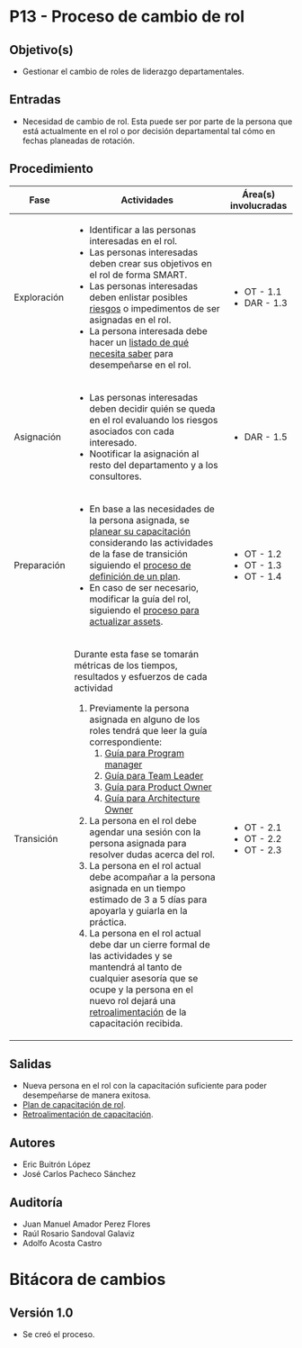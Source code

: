 # P13 - Proceso de cambio de rol

## Objetivo(s)

- Gestionar el cambio de roles de liderazgo departamentales.

## Entradas

- Necesidad de cambio de rol. Esta puede ser por parte de la persona que está actualmente en el rol o por decisión departamental tal cómo en fechas planeadas de rotación.

## Procedimiento

<table>
  <thead>
    <th>Fase</th>
    <th>Actividades</th>
    <th>Área(s) involucradas</th>
  </thead>

  <tbody>
    <tr>
      <td>Exploración</td>
      <td>
        <ul align="left">
          <li>Identificar a las personas interesadas en el rol.</li>
          <li>Las personas interesadas deben crear sus objetivos en el rol de forma SMART.</li>
          <li>Las personas interesadas deben enlistar posibles <a href="https://docs.google.com/spreadsheets/d/1L_IWQMrYGR4vnJVB-YF48OHtPyNLnXWxmzz2g-aHHGM/edit?usp=sharing">riesgos</a> o impedimentos de ser asignadas en el rol.</li>
          <li>La persona interesada debe hacer un <a href="https://drive.google.com/drive/folders/1qpreDsJfpTt23r9-DsEACp8q0mRXo691?usp=sharing">listado de qué necesita saber</a> para desempeñarse en el rol.</li>
        </ul>
      </td>
      <td>
        <ul>
          <li>OT - 1.1</li>
          <li>DAR - 1.3</li>
        </ul>
      </td>
    </tr>
    <tr>
      <td>Asignación</td>
      <td>
        <ul align="left">
          <li>Las personas interesadas deben decidir quién se queda en el rol evaluando los riesgos asociados con cada interesado.</li>
          <li>Nootificar la asignación al resto del departamento y a los consultores.</li>
        </ul>
      </td>
      <td>
        <ul>
          <li>DAR - 1.5</li>
        </ul>
      </td>
    </tr>
    <tr>
      <td>Preparación</td>
      <td>
        <ul align="left">
          <li>En base a las necesidades de la persona asignada, se <a href="https://drive.google.com/drive/folders/1qpreDsJfpTt23r9-DsEACp8q0mRXo691?usp=sharing">planear su capacitación</a> considerando las actividades de la fase de transición siguiendo el <a href="../procesos/P11-proceso-de-definicion-del-plan-inicial">proceso de definición de un plan</a>.</li>
          <li>En caso de ser necesario, modificar la guía del rol, siguiendo el <a href="#">proceso para actualizar assets</a>.</li>
        </ul>
      </td>
      <td>
        <ul>
          <li>OT - 1.2</li>
          <li>OT - 1.3</li>
          <li>OT - 1.4</li>
        </ul>
      </td>
    </tr>
    <tr>
      <td>Transición</td>
      <td>
            <p>Durante esta fase se tomarán métricas de los tiempos, resultados y esfuerzos de cada actividad</p>
           <ol>
                <li>Previamente la persona asignada en alguno de los roles tendrá que leer la guía correspondiente:
                    <ol>
                        <li><a href="../guias/G08-guia-para-el-pm">Guía para Program manager</a></li>
                        <li><a href="../guias/G09-guia-team-leader">Guía para Team Leader</a></li>
                        <li><a href="../guias/G10-guia-del-PO">Guía para Product Owner</a></li>
                        <li><a href="#">Guía para Architecture Owner</a></li>
                    </ol>
                </li>
                <li>La persona en el rol debe agendar una sesión con la persona asignada para resolver dudas acerca del rol. </li>
                <li>La persona en el rol actual debe acompañar a la persona asignada en un tiempo estimado de 3 a 5 días para apoyarla y guiarla en la práctica. </li>
                <li>La persona en el rol actual debe dar un cierre formal de las actividades y se mantendrá al tanto de cualquier asesoría que se ocupe y la persona en el nuevo rol dejará una <a href="https://drive.google.com/drive/folders/1qpreDsJfpTt23r9-DsEACp8q0mRXo691?usp=sharing">retroalimentación</a> de la capacitación recibida.</li>
            </ol>
      </td>
      <td>
        <ul>
          <li>OT - 2.1</li>
          <li>OT - 2.2</li>
          <li>OT - 2.3</li>
        </ul>
      </td>
    </tr>
  </tbody>
</table>

## Salidas

- Nueva persona en el rol con la capacitación suficiente para poder desempeñarse de manera exitosa.
- [Plan de capacitación de rol](https://drive.google.com/drive/folders/1qpreDsJfpTt23r9-DsEACp8q0mRXo691?usp=sharing).
- [Retroalimentación de capacitación](https://drive.google.com/drive/folders/1qpreDsJfpTt23r9-DsEACp8q0mRXo691?usp=sharing).

## Autores

- Eric Buitrón López
- José Carlos Pacheco Sánchez

## Auditoría

- Juan Manuel Amador Perez Flores
- Raúl Rosario Sandoval Galaviz
- Adolfo Acosta Castro


# Bitácora de cambios

## Versión 1.0
  - Se creó el proceso.

